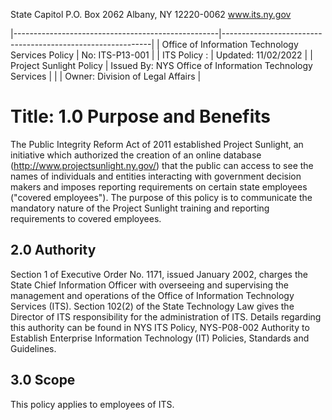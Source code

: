 State Capitol P.O. Box 2062 Albany, NY 12220-0062 www.its.ny.gov

|---------------------------------------------------|------------------------------------------------------------|
| Office of Information  Technology Services Policy | No:  ITS-P13-001                                           |
| ITS Policy :                                      | Updated:  11/02/2022                                       |
| Project Sunlight Policy                           | Issued By:  NYS Office of Information  Technology Services |
|                                                   | Owner:  Division of Legal Affairs                          |

# Title: **1.0 Purpose and Benefits**

The Public Integrity Reform Act of 2011 established Project Sunlight, an initiative which authorized the creation of an online database (http://www.projectsunlight.ny.gov/) that the public can access to see the names of individuals and entities interacting with government decision makers and imposes reporting requirements on certain state employees ("covered employees"). The purpose of this policy is to communicate the mandatory nature of the Project Sunlight training and reporting requirements to covered employees.

## **2.0 Authority**

Section 1 of Executive Order No. 1171, issued January 2002, charges the State Chief Information Officer with overseeing and supervising the management and operations of the Office of Information Technology Services (ITS). Section 102(2) of the State Technology Law gives the Director of ITS responsibility for the administration of ITS. Details regarding this authority can be found in NYS ITS Policy, NYS-P08-002 Authority to Establish Enterprise Information Technology (IT) Policies, Standards and Guidelines.

## **3.0 Scope**

This policy applies to employees of ITS.